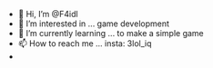 - 👋 Hi, I’m @F4idl
- 👀 I’m interested in ... game development
- 🌱 I’m currently learning ... to make a simple game
- 📫 How to reach me ... insta: 3lol_iq
- 

<!---
F4idl/F4idl is a ✨ special ✨ repository because its `README.md` (this file) appears on your GitHub profile.
You can click the Preview link to take a look at your changes.
--->
